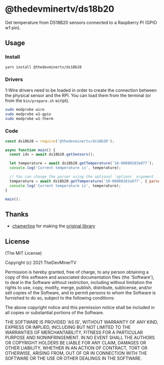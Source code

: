# @thedevminertv/ds18b20

Get temperature from DS18B20 sensors connected to a Raspberry PI (GPIO w1 pin).

## Usage

### Install

```sh
yarn install @thedevminertv/ds18b20
```

### Drivers

1-Wire drivers need to be loaded in order to create the connection between the physical sensor and the RPI.
You can load them from the terminal (or from the `bin/prepare.sh` script).

```sh
sudo modprobe wire
sudo modprobe w1-gpio
sudo modprobe w1-therm
```

### Code

```js
const ds18b20 = require('@thedevminertv/ds18b20');

async function main() {
  const ids = await ds18b20.getSensors();

  let temperature = await ds18b20.getTemperature('10-00080283a977');
  console.log('Current temperature is', temperature);

  // You can change the parser using the optional `options` argument
  temperature = await ds18b20.getTemperature('10-00080283a977', { parser: 'hex' });
  console.log('Current temperature is', temperature);
}

main();
```

## Thanks

* [chamerling](https://github.com/chamerling) for making the [original library](https://github.com/chamerling/ds18b20)

## License

(The MIT License)

Copyright (c) 2021 TheDevMinerTV

Permission is hereby granted, free of charge, to any person obtaining
a copy of this software and associated documentation files (the
'Software'), to deal in the Software without restriction, including
without limitation the rights to use, copy, modify, merge, publish,
distribute, sublicense, and/or sell copies of the Software, and to
permit persons to whom the Software is furnished to do so, subject to
the following conditions:

The above copyright notice and this permission notice shall be
included in all copies or substantial portions of the Software.

THE SOFTWARE IS PROVIDED 'AS IS', WITHOUT WARRANTY OF ANY KIND,
EXPRESS OR IMPLIED, INCLUDING BUT NOT LIMITED TO THE WARRANTIES OF
MERCHANTABILITY, FITNESS FOR A PARTICULAR PURPOSE AND NONINFRINGEMENT.
IN NO EVENT SHALL THE AUTHORS OR COPYRIGHT HOLDERS BE LIABLE FOR ANY
CLAIM, DAMAGES OR OTHER LIABILITY, WHETHER IN AN ACTION OF CONTRACT,
TORT OR OTHERWISE, ARISING FROM, OUT OF OR IN CONNECTION WITH THE
SOFTWARE OR THE USE OR OTHER DEALINGS IN THE SOFTWARE.
